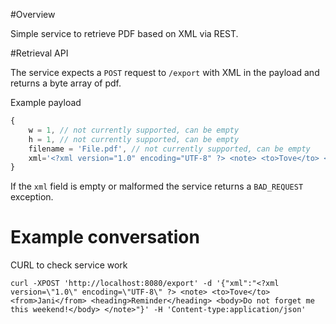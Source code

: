 #Overview

Simple service to retrieve PDF based on XML via REST.

#Retrieval API

The service expects a `POST` request to ```/export``` with XML in the payload and returns a byte array of pdf.

Example payload
```javascript
{
    w = 1, // not currently supported, can be empty
    h = 1, // not currently supported, can be empty
    filename = 'File.pdf', // not currently supported, can be empty
    xml='<?xml version="1.0" encoding="UTF-8" ?> <note> <to>Tove</to> <from>Jani</from> <heading>Reminder</heading> <body>Do not forget me this weekend!</body> </note>'
}
```

If the `xml` field is empty or malformed the service returns a `BAD_REQUEST` exception.

# Example conversation

CURL to check service work
```
curl -XPOST 'http://localhost:8080/export' -d '{"xml":"<?xml version=\"1.0\" encoding=\"UTF-8\" ?> <note> <to>Tove</to> <from>Jani</from> <heading>Reminder</heading> <body>Do not forget me this weekend!</body> </note>"}' -H 'Content-type:application/json'
```
